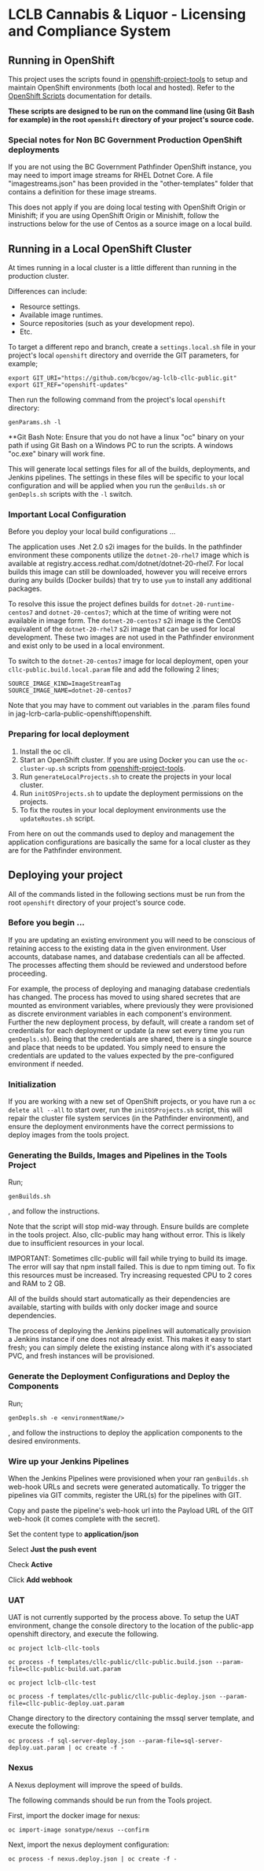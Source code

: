 LCLB Cannabis & Liquor - Licensing and Compliance System
=================

## Running in OpenShift

This project uses the scripts found in [openshift-project-tools](https://github.com/BCDevOps/openshift-project-tools) to setup and maintain OpenShift environments (both local and hosted).  Refer to the [OpenShift Scripts](https://github.com/BCDevOps/openshift-project-tools/blob/master/bin/README.md) documentation for details.

**These scripts are designed to be run on the command line (using Git Bash for example) in the root `openshift` directory of your project's source code.**

### Special notes for Non BC Government Production OpenShift deployments

If you are not using the BC Government Pathfinder OpenShift instance, you may need to import image streams for RHEL Dotnet Core.  A file "imagestreams.json" has been provided in the "other-templates" folder that contains a definition for these image streams.

This does not apply if you are doing local testing with OpenShift Origin or Minishift; if you are using OpenShift Origin or Minishift, follow the instructions below for the use of Centos as a source image on a local build.

## Running in a Local OpenShift Cluster

At times running in a local cluster is a little different than running in the production cluster.

Differences can include:
* Resource settings.
* Available image runtimes.
* Source repositories (such as your development repo).
* Etc.

To target a different repo and branch, create a `settings.local.sh` file in your project's local `openshift` directory and override the GIT parameters, for example;
```
export GIT_URI="https://github.com/bcgov/ag-lclb-cllc-public.git"
export GIT_REF="openshift-updates"
```

Then run the following command from the project's local `openshift` directory:
```
genParams.sh -l
```

**Git Bash Note:  Ensure that you do not have a linux "oc" binary on your path if using Git Bash on a Windows PC to run the scripts.  A windows "oc.exe" binary will work fine.

This will generate local settings files for all of the builds, deployments, and Jenkins pipelines.
The settings in these files will be specific to your local configuration and will be applied when you run the `genBuilds.sh` or `genDepls.sh` scripts with the `-l` switch.

### Important Local Configuration 

Before you deploy your local build configurations ...

The application uses .Net 2.0 s2i images for the builds.  In the pathfinder environment these components utilize the `dotnet-20-rhel7` image which is available at registry.access.redhat.com/dotnet/dotnet-20-rhel7.  For local builds this image can still be downloaded, however you will receive errors during any builds (Docker builds) that try to use `yum` to install any additional packages.  

To resolve this issue the project defines builds for `dotnet-20-runtime-centos7` and `dotnet-20-centos7`; which at the time of writing were not available in image form.  The `dotnet-20-centos7` s2i image is the CentOS equivalent of the `dotnet-20-rhel7` s2i image that can be used for local development.  These two images are not used in the Pathfinder environment and exist only to be used in a local environment.

To switch to the `dotnet-20-centos7` image for local deployment, open your `cllc-public.build.local.param` file and add the following 2 lines;

```
SOURCE_IMAGE_KIND=ImageStreamTag
SOURCE_IMAGE_NAME=dotnet-20-centos7
```

Note that you may have to comment out variables in the .param files found in jag-lcrb-carla-public-openshift\openshift.

### Preparing for local deployment

1. Install the oc cli.  
2. Start an OpenShift cluster.  If you are using Docker you can use the `oc-cluster-up.sh` scripts from [openshift-project-tools](https://github.com/BCDevOps/openshift-project-tools).
3. Run `generateLocalProjects.sh` to create the projects in your local cluster.
4. Run `initOSProjects.sh` to update the deployment permissions on the projects.
5. To fix the routes in your local deployment environments use the `updateRoutes.sh` script.

From here on out the commands used to deploy and management the application configurations are basically the same for a local cluster as they are for the Pathfinder environment.

## Deploying your project

All of the commands listed in the following sections must be run from the root `openshift` directory of your project's source code.

### Before you begin ...

If you are updating an existing environment you will need to be conscious of retaining access to the existing data in the given environment.  User accounts, database names, and database credentials can all be affected.  The processes affecting them should be reviewed and understood before proceeding.

For example, the process of deploying and managing database credentials has changed.  The process has moved to using shared secretes that are mounted as environment variables, where previously they were provisioned as discrete environment variables in each component's environment.  Further the new deployment process, by default, will create a random set of credentials for each deployment or update (a new set every time you run `genDepls.sh`).  Being that the credentials are shared, there is a single source and place that needs to be updated.  You simply need to ensure the credentials are updated to the values expected by the pre-configured environment if needed.

### Initialization

If you are working with a new set of OpenShift projects, or you have run a `oc delete all --all` to start over, run the `initOSProjects.sh` script, this will repair the cluster file system services (in the Pathfinder environment), and ensure the deployment environments have the correct permissions to deploy images from the tools project.

### Generating the Builds, Images and Pipelines in the Tools Project

Run;
```
genBuilds.sh
```
, and follow the instructions.

Note that the script will stop mid-way through. Ensure builds are complete in the tools project. Also, cllc-public may hang without error. This is likely due to insufficient resources in your local.

IMPORTANT: Sometimes cllc-public will fail while trying to build its image. The error will say that npm install failed. This is due to npm timing out. To fix this resources must be increased. Try increasing requested CPU to 2 cores and RAM to 2 GB.

All of the builds should start automatically as their dependencies are available, starting with builds with only docker image and source dependencies.

The process of deploying the Jenkins pipelines will automatically provision a Jenkins instance if one does not already exist.  This makes it easy to start fresh; you can simply delete the existing instance along with it's associated PVC, and fresh instances will be provisioned.


### Generate the Deployment Configurations and Deploy the Components

Run;
```
genDepls.sh -e <environmentName/>
```
, and follow the instructions to deploy the application components to the desired environments.


### Wire up your Jenkins Pipelines

When the Jenkins Pipelines were provisioned when your ran `genBuilds.sh` web-hook URLs and secrets were generated automatically.  To trigger the pipelines via GIT commits, register the URL(s) for the pipelines with GIT.

Copy and paste the pipeline's web-hook url into the Payload URL of the GIT web-hook (it comes complete with the secret).

Set the content type to **application/json**

Select **Just the push event**

Check **Active**

Click **Add webhook**

### UAT ###

UAT is not currently supported by the process above.  To setup the UAT environment, change the console directory to the location of the public-app openshift directory, and execute the following.

`oc project lclb-cllc-tools`

`oc process -f templates/cllc-public/cllc-public.build.json --param-file=cllc-public-build.uat.param`

`oc project lclb-cllc-test`

`oc process -f templates/cllc-public/cllc-public-deploy.json --param-file=cllc-public-deploy.uat.param`


Change directory to the directory containing the mssql server template, and execute the following:

`oc process -f sql-server-deploy.json --param-file=sql-server-deploy.uat.param | oc create -f -`

### Nexus ###

A Nexus deployment will improve the speed of builds.

The following commands should be run from the Tools project.

First, import the docker image for nexus:

`oc import-image sonatype/nexus --confirm`

Next, import the nexus deployment configuration:

`oc process -f nexus.deploy.json | oc create -f -`